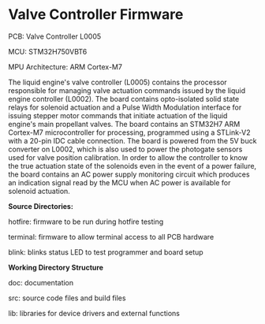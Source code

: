 <h1>Valve Controller Firmware</h1>

<p>PCB: Valve Controller L0005</p>
<p>MCU: STM32H750VBT6 </p>
<p>MPU Architecture: ARM Cortex-M7</p>

<p>The liquid engine's valve controller (L0005) contains the processor responsible for managing valve actuation commands issued by the liquid engine controller (L0002). The board contains opto-isolated solid state relays for solenoid actuation and a Pulse Width Modulation interface for issuing stepper motor commands that initiate actuation of the liquid engine's main propellant valves. The board contains an STM32H7 ARM Cortex-M7 microcontroller for processing, programmed using a STLink-V2 with a 20-pin IDC cable connection. The board is powered from the 5V buck converter on L0002, which is also used to power the photogate sensors used for valve position calibration. In order to allow the controller to know the true actuation state of the solenoids even in the event of a power failure, the board contains an AC power supply monitoring circuit which produces an indication signal read by the MCU when AC power is available for solenoid actuation. </p>

<p><b>Source Directories:</b></p>
<p>
hotfire: firmware to be run during hotfire testing

terminal: firmware to allow terminal access to all PCB hardware 

blink: blinks status LED to test programmer and board setup
</p>

<p><b>Working Directory Structure</b></p>

<p>
doc: documentation

src: source code files and build files

lib: libraries for device drivers and external functions
</p>
